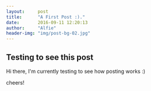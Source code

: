 ```yaml
---
layout:     post
title:      "A First Post :)."
date:       2016-09-11 12:20:13
author:     "Alfie"
header-img: "img/post-bg-02.jpg"
---
```

## Testing to see this post

Hi there, I'm currently testing to see how posting works :)

cheers!
